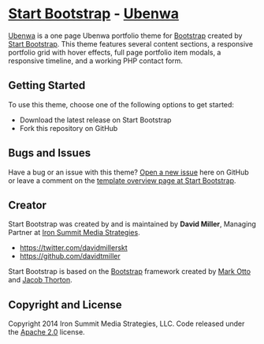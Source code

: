 # [Start Bootstrap](http://startbootstrap.com/) - [Ubenwa](http://startbootstrap.com/template-overviews/Ubenwa/)

[Ubenwa](http://startbootstrap.com/template-overviews/Ubenwa/) is a one page Ubenwa portfolio theme for [Bootstrap](http://getbootstrap.com/) created by [Start Bootstrap](http://startbootstrap.com/). This theme features several content sections, a responsive portfolio grid with hover effects, full page portfolio item modals, a responsive timeline, and a working PHP contact form.

## Getting Started

To use this theme, choose one of the following options to get started:
* Download the latest release on Start Bootstrap
* Fork this repository on GitHub

## Bugs and Issues

Have a bug or an issue with this theme? [Open a new issue](https://github.com/IronSummitMedia/startbootstrap-Ubenwa/issues) here on GitHub or leave a comment on the [template overview page at Start Bootstrap](http://startbootstrap.com/template-overviews/Ubenwa/).

## Creator

Start Bootstrap was created by and is maintained by **David Miller**, Managing Partner at [Iron Summit Media Strategies](http://www.ironsummitmedia.com/).

* https://twitter.com/davidmillerskt
* https://github.com/davidtmiller

Start Bootstrap is based on the [Bootstrap](http://getbootstrap.com/) framework created by [Mark Otto](https://twitter.com/mdo) and [Jacob Thorton](https://twitter.com/fat).

## Copyright and License

Copyright 2014 Iron Summit Media Strategies, LLC. Code released under the [Apache 2.0](https://github.com/IronSummitMedia/startbootstrap-Ubenwa/blob/gh-pages/LICENSE) license.
